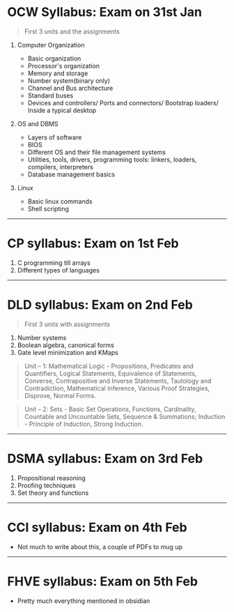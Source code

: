 # OCW Syllabus: Exam on 31st Jan
> First 3 units and the assignments
1. Computer Organization
	- Basic organization
	- Processor's organization
	- Memory and storage
	- Number system(binary only)
	- Channel and Bus architecture
	- Standard buses
	- Devices and controllers/ Ports and connectors/ Bootstrap loaders/ Inside a typical desktop

2. OS and DBMS
	- Layers of software
	- BIOS
	- Different OS and their file management systems
	- Utilities, tools, drivers, programming tools: linkers, loaders, compilers, interpreters
	- Database management basics

3. Linux
	- Basic linux commands 
	- Shell scripting

****

# CP syllabus: Exam on 1st Feb

1. C programming till arrays
2. Different types of languages

****

# DLD syllabus: Exam on 2nd Feb
> First 3 units with assignments

1. Number systems
2. Boolean algebra, canonical forms
3. Gate level minimization and KMaps

> Unit – 1: Mathematical Logic - Propositions, Predicates and Quantifiers, Logical Statements, Equivalence of Statements, Converse, Contrapositive and Inverse Statements, Tautology and Contradiction, Mathematical Inference, Various Proof Strategies, Disprove, Normal Forms.

> Unit – 2: Sets - Basic Set Operations, Functions, Cardinality, Countable and Uncountable Sets, Sequence & Summations; Induction - Principle of Induction, Strong Induction.

****

# DSMA syllabus: Exam on 3rd Feb

1. Propositional reasoning
2. Proofing techniques
3. Set theory and functions

**** 

# CCI syllabus: Exam on 4th Feb
- Not much to write about this, a couple of PDFs to mug up


****

# FHVE syllabus: Exam on 5th Feb
- Pretty much everything mentioned in obsidian